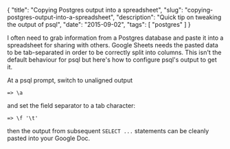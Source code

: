 {
    "title": "Copying Postgres output into a spreadsheet",
    "slug": "copying-postgres-output-into-a-spreadsheet",
    "description": "Quick tip on tweaking the output of psql",
    "date": "2015-09-02",
    "tags": [
        "postgres"
    ]
}

I often need to grab information from a Postgres database and paste it
into a spreadsheet for sharing with others. Google Sheets needs the
pasted data to be tab-separated in order to be correctly split into
columns. This isn't the default behaviour for psql but here's how to
configure psql's output to get it.

At a psql prompt, switch to unaligned output

``` psql
=> \a
```

and set the field separator to a tab character:

``` psql
=> \f '\t'
```

then the output from subsequent `SELECT ...` statements can be cleanly
pasted into your Google Doc.
